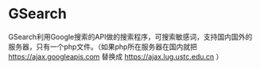 # GSearch
GSearch利用Google搜索的API做的搜索程序，可搜索敏感词，支持国内国外的服务器，只有一个php文件。（如果php所在服务器在国内就把 https://ajax.googleapis.com 替换成 https://ajax.lug.ustc.edu.cn ）

